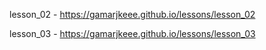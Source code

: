 lesson_02 - https://gamarjkeee.github.io/lessons/lesson_02

lesson_03 - https://gamarjkeee.github.io/lessons/lesson_03

